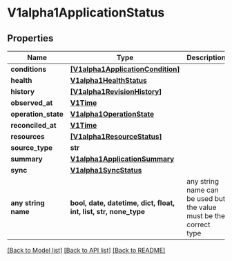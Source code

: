 # V1alpha1ApplicationStatus


## Properties
Name | Type | Description | Notes
------------ | ------------- | ------------- | -------------
**conditions** | [**[V1alpha1ApplicationCondition]**](V1alpha1ApplicationCondition.md) |  | [optional] 
**health** | [**V1alpha1HealthStatus**](V1alpha1HealthStatus.md) |  | [optional] 
**history** | [**[V1alpha1RevisionHistory]**](V1alpha1RevisionHistory.md) |  | [optional] 
**observed_at** | [**V1Time**](V1Time.md) |  | [optional] 
**operation_state** | [**V1alpha1OperationState**](V1alpha1OperationState.md) |  | [optional] 
**reconciled_at** | [**V1Time**](V1Time.md) |  | [optional] 
**resources** | [**[V1alpha1ResourceStatus]**](V1alpha1ResourceStatus.md) |  | [optional] 
**source_type** | **str** |  | [optional] 
**summary** | [**V1alpha1ApplicationSummary**](V1alpha1ApplicationSummary.md) |  | [optional] 
**sync** | [**V1alpha1SyncStatus**](V1alpha1SyncStatus.md) |  | [optional] 
**any string name** | **bool, date, datetime, dict, float, int, list, str, none_type** | any string name can be used but the value must be the correct type | [optional]

[[Back to Model list]](../README.md#documentation-for-models) [[Back to API list]](../README.md#documentation-for-api-endpoints) [[Back to README]](../README.md)


